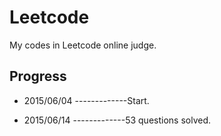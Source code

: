 # Leetcode
My codes in Leetcode online judge. 

## Progress
- 2015/06/04 -------------Start.

- 2015/06/14 -------------53 questions solved.

